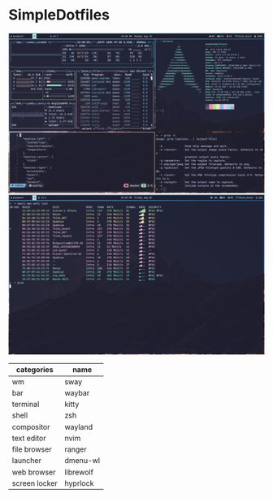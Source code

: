 # SimpleDotfiles

![](./screenshots/20240819_10h08m06s_grim.png)
![](./screenshots/20240802_19h07m11s_grim.png)

| categories | name |
| -------------- | --------------- |
| wm | sway |
| bar | waybar |
| terminal | kitty |
| shell | zsh |
| compositor | wayland |
| text editor | nvim |
| file browser | ranger |
| launcher | dmenu-wl |
| web browser | librewolf |
| screen locker | hyprlock |

